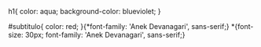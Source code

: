 h1{
    color: aqua;
    background-color: blueviolet;
}

#subtitulo{
    color: red;
}{*font-family: 'Anek Devanagari', sans-serif;}
*{font-size: 30px;
    font-family: 'Anek Devanagari', sans-serif;}
